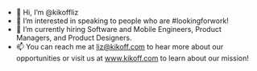 - 👋 Hi, I’m @kikoffliz
- 👀 I’m interested in speaking to people who are #lookingforwork!
- 🌱 I’m currently hiring Software and Mobile Engineers, Product Managers, and Product Designers.
- 📫 You can reach me at liz@kikoff.com to hear more about our opportunities or visit us at www.kikoff.com to learn about our mission!

<!---
kikoffliz/kikoffliz is a ✨ special ✨ repository because its `README.md` (this file) appears on your GitHub profile.
You can click the Preview link to take a look at your changes.
--->
